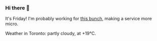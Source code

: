 ### Hi there :wave:

It's Friday! I'm probably working for [this bunch](https://github.com/kohofinancial), making a service more micro.

Weather in Toronto: partly cloudy, at +19°C.
